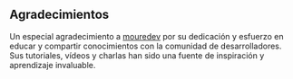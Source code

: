 ## Agradecimientos

Un especial agradecimiento a [mouredev](https://github.com/mouredev) por su dedicación y esfuerzo en educar y compartir conocimientos con la comunidad de desarrolladores. Sus tutoriales, vídeos y charlas han sido una fuente de inspiración y aprendizaje invaluable.
